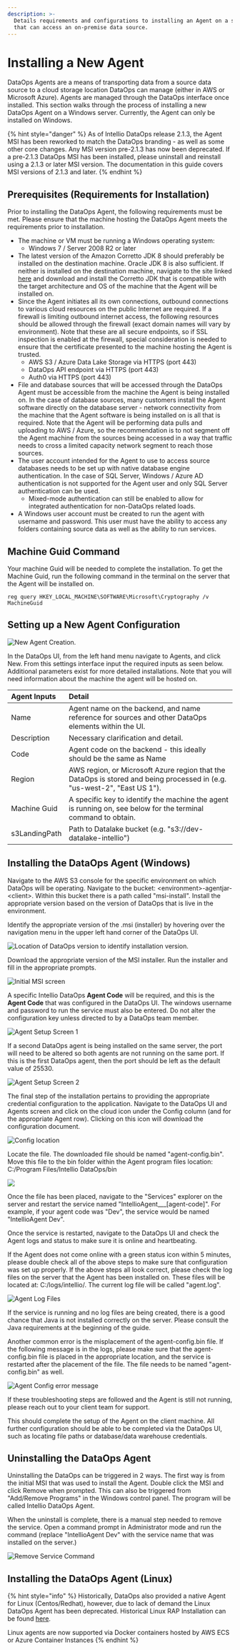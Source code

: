 ```yaml
---
description: >-
  Details requirements and configurations to installing an Agent on a server
  that can access an on-premise data source.
---
```


# Installing a New Agent

DataOps Agents are a means of transporting data from a source data source to a cloud storage location DataOps can manage \(either in AWS or Microsoft Azure\). Agents are managed through the DataOps interface once installed. This section walks through the process of installing a new DataOps Agent on a Windows server. Currently, the Agent can only be installed on Windows.

{% hint style="danger" %}
As of Intellio DataOps release 2.1.3, the Agent MSI has been reworked to match the DataOps branding - as well as some other core changes. Any MSI version pre-2.1.3 has now been deprecated. If a pre-2.1.3 DataOps MSI has been installed, please uninstall and reinstall using a 2.1.3 or later MSI version. The documentation in this guide covers MSI versions of 2.1.3 and later.
{% endhint %}

## Prerequisites \(Requirements for Installation\)

Prior to installing the DataOps Agent, the following requirements must be met.  Please ensure that the machine hosting the DataOps Agent meets the requirements prior to installation.

* The machine or VM must be running a Windows operating system:
  * Windows 7 / Server 2008 R2 or later
* The latest version of the Amazon Corretto JDK 8 should preferably be installed on the destination machine. Oracle JDK 8 is also sufficient. If neither is installed on the destination machine, navigate to the site linked [here](https://docs.aws.amazon.com/corretto/latest/corretto-8-ug/downloads-list.html) and download and install the Corretto JDK that is compatible with the target architecture and OS of the machine that the Agent will be installed on.
* Since the Agent initiates all its own connections, outbound connections to various cloud resources on the public Internet are required.  If a firewall is limiting outbound internet access, the following resources should be allowed through the firewall \(exact domain names will vary by environment\).  Note that these are all secure endpoints, so if SSL inspection is enabled at the firewall, special consideration is needed to ensure that the certificate presented to the machine hosting the Agent is trusted.
  * AWS S3 / Azure Data Lake Storage via HTTPS \(port 443\)
  * DataOps API endpoint via HTTPS \(port 443\)
  * Auth0 via HTTPS \(port 443\)
* File and database sources that will be accessed through the DataOps Agent must be accessible from the machine the Agent is being installed on.  In the case of database sources, many customers install the Agent software directly on the database server - network connectivity from the machine that the Agent software is being installed on is all that is required.  Note that the Agent will be performing data pulls and uploading to AWS / Azure, so the recommendation is to not segment off the Agent machine from the sources being accessed in a way that traffic needs to cross a limited capacity network segment to reach those sources.
* The user account intended for the Agent to use to access source databases needs to be set up with native database engine authentication.  In the case of SQL Server, Windows / Azure AD authentication is not supported for the Agent user and only SQL Server authentication can be used.
  * Mixed-mode authentication can still be enabled to allow for integrated authentication for non-DataOps related loads.
* A Windows user account must be created to run the agent with username and password. This user must have the ability to access any folders containing source data as well as the ability to run services.

## **Machine Guid Command**

Your machine Guid will be needed to complete the installation. To get the Machine Guid, run the following command in the terminal on the server that the Agent will be installed on.

```text
reg query HKEY_LOCAL_MACHINE\SOFTWARE\Microsoft\Cryptography /v MachineGuid
```

## Setting up a New Agent Configuration

![New Agent Creation.](../.gitbook/assets/rap-agent-select-new.png)

In the DataOps UI, from the left hand menu navigate to Agents, and click New. From this settings interface input the required inputs as seen below. Additional parameters exist for more detailed installations. Note that you will need information about the machine the agent will be hosted on.

| Agent Inputs | Detail |
| :--- | :--- |
| Name | Agent name on the backend, and name reference for sources and other DataOps elements within the UI. |
| Description | Necessary clarification and detail. |
| Code | Agent code on the backend - this ideally should be the same as Name |
| Region | AWS region, or Microsoft Azure region that the DataOps is stored and being processed in \(e.g. "us-west-2", "East US 1"\). |
| Machine Guid | A specific key to identify the machine the agent is running on, see below for the terminal command to obtain. |
| s3LandingPath | Path to Datalake bucket \(e.g. "s3://dev-datalake-intellio"\) |

#### 

## Installing the DataOps Agent \(Windows\)

Navigate to the AWS S3 console for the specific environment on which DataOps will be operating. Navigate to the bucket: &lt;environment&gt;-agentjar-&lt;client&gt;. Within this bucket there is a path called "msi-install". Install the appropriate version based on the version of DataOps that is live in the environment.

Identify the appropriate version of the .msi \(installer\) by hovering over the navigation menu in the upper left hand corner of the DataOps UI.

![Location of DataOps version to identify installation version.](../.gitbook/assets/rap-agent-version-finding.png)

Download the appropriate version of the MSI installer. Run the installer and fill in the appropriate prompts.

![Initial MSI screen](../.gitbook/assets/image%20%28340%29.png)

A specific Intellio DataOps **Agent Code** will be required, and this is the **Agent Code** that was configured in the DataOps UI. The windows username and password to run the service must also be entered. Do not alter the configuration key unless directed to by a DataOps team member. 

![Agent Setup Screen 1](../.gitbook/assets/image%20%28191%29.png)

If a second DataOps agent is being installed on the same server, the port will need to be altered so both agents are not running on the same port. If this is the first DataOps agent, then the port should be left as the default value of 25530.

![Agent Setup Screen 2](../.gitbook/assets/image%20%28338%29.png)

The final step of the installation pertains to providing the appropriate credential configuration to the application. Navigate to the DataOps UI and Agents screen and click on the cloud icon under the Config column \(and for the appropriate Agent row\). Clicking on this icon will download the configuration document.

![Config location](../.gitbook/assets/rap-agent-configuration.png)

Locate the file. The downloaded file should be named "agent-config.bin". Move this file to the bin folder within the Agent program files location: C:/Program Files/Intellio DataOps/bin

![](../.gitbook/assets/image%20%28341%29.png)

Once the file has been placed, navigate to the "Services" explorer on the server and restart the service named "IntellioAgent_\__\[agent-code\]". For example, if your agent code was "Dev", the service would be named "IntellioAgent Dev".

Once the service is restarted, navigate to the DataOps UI and check the Agent logs and status to make sure it is online and heartbeating.

If the Agent does not come online with a green status icon within 5 minutes, please double check all of the above steps to make sure that configuration was set up properly. If the above steps all look correct, please check the log files on the server that the Agent has been installed on. These files will be located at: C:/logs/intellio/. The current log file will be called "agent.log".

![Agent Log Files](../.gitbook/assets/image%20%28339%29.png)

If the service is running and no log files are being created, there is a good chance that Java is not installed correctly on the server. Please consult the Java requirements at the beginning of the guide.

Another common error is the misplacement of the agent-config.bin file. If the following message is in the logs, please make sure that the agent-config.bin file is placed in the appropriate location, and the service is restarted after the placement of the file. The file needs to be named "agent-config.bin" as well.

![Agent Config error message](../.gitbook/assets/image%20%28343%29.png)

If these troubleshooting steps are followed and the Agent is still not running, please reach out to your client team for support.

This should complete the setup of the Agent on the client machine. All further configuration should be able to be completed via the DataOps UI, such as locating file paths or database/data warehouse credentials.

## Uninstalling the DataOps Agent

Uninstalling the DataOps can be triggered in 2 ways. The first way is from the initial MSI that was used to install the Agent. Double click the MSI and click Remove when prompted. This can also be triggered from "Add/Remove Programs" in the Windows control panel. The program will be called Intellio DataOps Agent.

When the uninstall is complete, there is a manual step needed to remove the service. Open a command prompt in Administrator mode and run the command \(replace "IntellioAgent Dev" with the service name that was installed on the server.\)

![Remove Service Command](../.gitbook/assets/image%20%28344%29.png)

## Installing the DataOps Agent \(Linux\)

{% hint style="info" %}
Historically, DataOps also provided a native Agent for Linux \(Centos/Redhat\), however, due to lack of demand the Linux DataOps Agent has been deprecated. Historical Linux RAP Installation can be found [here](https://westmonroepartners1.sharepoint.com/sites/DDPA/0063900000stpZHAAY/Docs/Forms/AllItems.aspx?FolderCTID=0x0120001A877AC2A8D0754C894745F7F2227E37&id=%2Fsites%2FDDPA%2F0063900000stpZHAAY%2FDocs%2FImplementation%2FTechnical%20Documentation%2F3%20-%20RAP%2FRAP%20Agent%20Installation%2FRAP%20Agent%20Install%20Guide%20for%20Red%20Hat%206%2E10%2Epdf&parent=%2Fsites%2FDDPA%2F0063900000stpZHAAY%2FDocs%2FImplementation%2FTechnical%20Documentation%2F3%20-%20RAP%2FRAP%20Agent%20Installation).

Linux agents are now supported via Docker containers hosted by AWS ECS or Azure Container Instances
{% endhint %}


